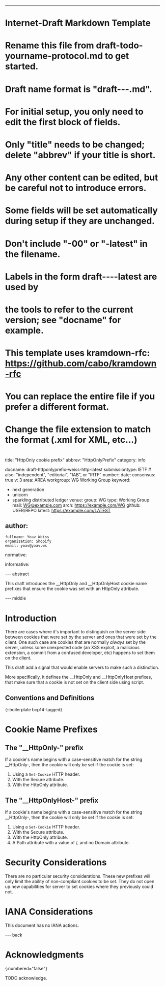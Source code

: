---
###
# Internet-Draft Markdown Template
#
# Rename this file from draft-todo-yourname-protocol.md to get started.
# Draft name format is "draft-<yourname>-<workgroup>-<name>.md".
#
# For initial setup, you only need to edit the first block of fields.
# Only "title" needs to be changed; delete "abbrev" if your title is short.
# Any other content can be edited, but be careful not to introduce errors.
# Some fields will be set automatically during setup if they are unchanged.
#
# Don't include "-00" or "-latest" in the filename.
# Labels in the form draft-<yourname>-<workgroup>-<name>-latest are used by
# the tools to refer to the current version; see "docname" for example.
#
# This template uses kramdown-rfc: https://github.com/cabo/kramdown-rfc
# You can replace the entire file if you prefer a different format.
# Change the file extension to match the format (.xml for XML, etc...)
#
###
title: "HttpOnly cookie prefix"
abbrev: "HttpOnlyPrefix"
category: info

docname: draft-httponlyprefix-weiss-http-latest
submissiontype: IETF  # also: "independent", "editorial", "IAB", or "IRTF"
number:
date:
consensus: true
v: 3
area: AREA
workgroup: WG Working Group
keyword:
 - next generation
 - unicorn
 - sparkling distributed ledger
venue:
  group: WG
  type: Working Group
  mail: WG@example.com
  arch: https://example.com/WG
  github: USER/REPO
  latest: https://example.com/LATEST

author:
 -
    fullname: Yoav Weiss
    organization: Shopify
    email: yoav@yoav.ws

normative:

informative:


--- abstract

This draft introduces the __HttpOnly and __HttpOnlyHost cookie name prefixes
that ensure the cookie was set with an HttpOnly attribute.


--- middle

# Introduction

There are cases where it's important to distinguish on the server side
between cookies that were set by the server and ones that were set by the
client.
One such case are cookies that are normally *always* set by the server,
unless some unexpected code (an XSS exploit, a malicious extension, a
commit from a confused developer, etc) happens to set them on the client.

This draft add a signal that would enable servers to make such a distinction.

More specifically, it defines the __HttpOnly and __HttpOnlyHost prefixes,
that make sure that a cookie is not set on the client side using script.

## Conventions and Definitions

{::boilerplate bcp14-tagged}

# Cookie Name Prefixes

## The "__HttpOnly-" prefix

If a cookie's name begins with a case-sensitive match for the string __HttpOnly-,
then the cookie will only be set if the cookie is set:

1) Using a `Set-Cookie` HTTP header.
2) With the Secure attribute.
3) With the HttpOnly attribute.

## The "__HttpOnlyHost-" prefix

If a cookie's name begins with a case-sensitive match for the string __HttpOnly-,
then the cookie will only be set if the cookie is set:

1) Using a `Set-Cookie` HTTP header.
2) With the Secure attribute.
3) With the HttpOnly attribute.
4) A Path attribute with a value of /, and no Domain attribute.

# Security Considerations

There are no particular security considerations.
These new prefixes will only limit the ability of non-compliant cookies to be set.
They do not open up new capabilities for server to set cookies where they previously could not.


# IANA Considerations

This document has no IANA actions.


--- back

# Acknowledgments
{:numbered="false"}

TODO acknowledge.
